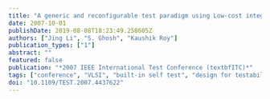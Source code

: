 ```yaml
---
title: "A generic and reconfigurable test paradigm using Low-cost integrated Poly-Si TFTs"
date: 2007-10-01
publishDate: 2019-08-08T18:23:49.258605Z
authors: ["Jing Li", "S. Ghosh", "Kaushik Roy"]
publication_types: ["1"]
abstract: ""
featured: false
publication: "*2007 IEEE International Test Conference (textbfITC)*"
tags: ["conference", "VLSI", "built-in self test", "design for testability", "elemental semiconductors", "integrated circuit testing", "silicon", "thin film transistors", "3-D technology", "BIST components", "Si", "VLSI systems", "configurable design-for-test units", "generic test structure", "low-cost low-temperature integrated poly-silicon TFT", "process tolerant test structure", "reconfigurable test structure", "thin film transistors", "Circuit testing", "Costs", "Crystallization", "Design for testability", "Silicon", "Substrates", "System testing", "Temperature", "Thin film transistors", "Very large scale integration"]
doi: "10.1109/TEST.2007.4437622"
---
```


